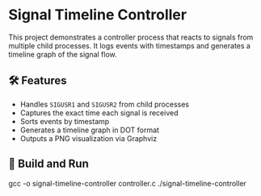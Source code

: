 # Signal Timeline Controller

This project demonstrates a controller process that reacts to signals from multiple child processes. It logs events with timestamps and generates a timeline graph of the signal flow.

## 🛠 Features

- Handles `SIGUSR1` and `SIGUSR2` from child processes
- Captures the exact time each signal is received
- Sorts events by timestamp
- Generates a timeline graph in DOT format
- Outputs a PNG visualization via Graphviz

## 🔧 Build and Run

gcc -o signal-timeline-controller controller.c
./signal-timeline-controller
